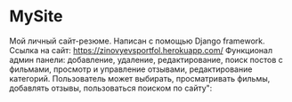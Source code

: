# MySite
Мой личный сайт-резюме. 
Написан с помощью Django framework. Ссылка на сайт: https://zinovyevsportfol.herokuapp.com/
Функционал админ панели: добавление, удаление, редактирование, поиск постов с фильмами, просмотр и управление отзывами, редактирование категорий. 
Пользователь может выбирать, просматривать фильмы, добавлять отзывы, пользоваться поиском по сайту":